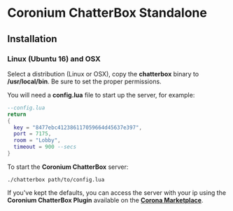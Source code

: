 # Coronium ChatterBox Standalone

## Installation

### Linux (Ubuntu 16) and OSX

Select a distribution (Linux or OSX), copy the __chatterbox__ binary to __/usr/local/bin__. Be sure to set the proper permissions.

You will need a __config.lua__ file to start up the server, for example:

```lua
--config.lua
return 
{
  key = "8477ebc412386117059664d45637e397",
  port = 7175,
  room = "Lobby",
  timeout = 900 --secs
}
```

To start the __Coronium ChatterBox__ server:

```
./chatterbox path/to/config.lua
```

If you've kept the defaults, you can access the server with your ip using the __Coronium ChatterBox Plugin__ available on the __[Corona Marketplace](https://marketplace.coronalabs.com)__.

